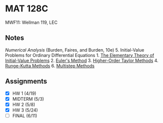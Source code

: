 # MAT 128C
MWF11: Wellman 119, LEC
## Notes
*Numerical Analysis* (Burden, Faires, and Burden, 10e)
5. Initial-Value Problems for Ordinary Differential Equations
	1. [The Elementary Theory of Initial-Value Problems](../notes/ordinary-differential-equations.md#ivp-theory)
	2. [Euler's Method](../notes/euler-s-method.md)
	3. [Higher-Order Taylor Methods](../notes/taylor-method.md)
	4. [Runge-Kutta Methods](../notes/runge-kutta-method.md)
	6. [Multistep Methods](../notes/multistep-method)
## Assignments
- [x] HW 1 (4/19)
- [x] MIDTERM (5/3)
- [x] HW 2 (5/8)
- [x] HW 3 (5/24)
- [ ] FINAL (6/11)